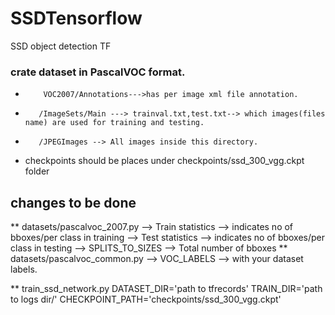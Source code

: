 # SSDTensorflow
SSD object detection TF
### crate dataset in PascalVOC format.
*         VOC2007/Annotations--->has per image xml file annotation.
*        /ImageSets/Main ---> trainval.txt,test.txt--> which images(files name) are used for training and testing.
*        /JPEGImages --> All images inside this directory.
* checkpoints should be places under checkpoints/ssd_300_vgg.ckpt folder 
## changes to be done 
** datasets/pascalvoc_2007.py  --> Train statistics --> indicates no of bboxes/per class in training 
                               --> Test statistics  --> indicates no of bboxes/per class in testing
                               --> SPLITS_TO_SIZES --> Total number of bboxes
** datasets/pascalvoc_common.py    --> VOC_LABELS --> with your dataset labels.

** train_ssd_network.py
    DATASET_DIR='path to tfrecords'
    TRAIN_DIR='path to logs dir/'
    CHECKPOINT_PATH='checkpoints/ssd_300_vgg.ckpt'
